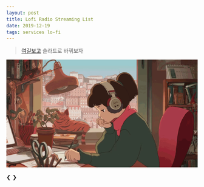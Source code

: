 ```yaml
---
layout: post
title: Lofi Radio Streaming List
date: 2019-12-19
tags: services lo-fi
---
```


<link rel="stylesheet" type="text/css" href="{{ site.url }}/assets/css/slideshow.css" />

> [여길보고](https://www.w3schools.com/howto/howto_js_slideshow.asp) 슬라드로 바꿔보자

![lo-fi image](/assets/images/posts/2019-12-19-test-html5-audio.gif)

<script>
require(['init'], (init) => {
  require(['jquery', 'util', 'slideshow'], ($, util, slideshow) => {
    const id = 0;
    const thumbnail = 1;
    const sourceSrc = 2;
    const sourceType = 3;
    let audios = [
      [
        "hyades.shoutca.st",
        "https://cdn-profiles.tunein.com/s288329/images/logoq.jpg?t=636294",
        "http://hyades.shoutca.st:8043/autodj",
        "audio/mpeg",
      ],
      /*
      [
        "tunein_com_Now_Playing_s290316",
        "https://cdn-profiles.tunein.com/s290316/images/logoq.jpg?t=151378",
        "http://listen.shoutcast.com/freshsndgold",
        "audio/mpeg",
      ],*/
      [
        "radio_net_lautfm_lofi",
        "https://static.radio.net/inc/v2/images/avatars/station_avatar.gif",
        "https://stream.laut.fm/lofi?ref=radiode",
        "audio/mpeg",
      ],
    ];

    let slideClassName = 'musicSlide';
    slideshow.init(slideClassName, 'dot');

    for(let audioKey in audios) {
      let templateId = util.genID();
      let $clone = $('#template').clone();
      $clone.attr('id', templateId);
      $clone.removeClass('mySlides');
      $clone.addClass(slideClassName);
      $clone.find('[name=sequence]').html('' + (audioKey+1) + '/' + audios.length);
      $clone.find('[name=thumbnail]').attr('src', audios[audioKey][thumbnail]);
      $clone.find('[name=caption]').html(audios[audioKey][id]);
      let audioId = util.genID();
      $clone.find('audio').attr('id', audioId);
      $clone.find('[name=audiosrc]').attr('src', audios[audioKey][sourceSrc]);
      $clone.find('[name=audiosrc]').attr('type', audios[audioKey][sourceType]);
      $('#slideshow-container').prepend($clone);

      $clone.find('[name=thumbnail]').click(() => {
          let audio = document.getElementById(audioId);
          if(audio.paused) { audio.play(); }
          else { audio.pause(); }
      });
    }

    $('#prev').click(slideshow.nextSlide);
    $('#next').click(slideshow.prevSlide);
    for(let i=0; i<$('.dot').length; i++) {
    	$($('.dot').get(i)).click(() => {
        slideshow.currSlide(i);
      });
    }

    slideshow.currSlide(0);
  }); //end of require(['jquery', 'slideshow']
}); //end of require(['init']

</script>

<div id="audiobox"></div>

<div id="slideshow-container" class="slideshow-container">
  <!-- contents -->
  <!-- Next and previous buttons -->
  <a class="prev" id="prev">&#10094;</a>
  <a class="next" id="next">&#10095;</a>
</div>
<br>

<!-- The dots/circles -->
<div style="text-align:center">
  <span class="dot"></span>
  <span class="dot"></span>
  <span class="dot"></span>
</div>


<!-- Full-width images with number and caption text -->
<div id="template" class="mySlides fade" style="display:none;">
  <div name="sequence" class="numbertext"></div>
  <img name="thumbnail" src="#" style="width:150px; height:150px; border-radius:50%; vertical-align:middle;"/>
  <div name="caption" class="text"></div>
  <audio controls loop style="display:none;">
    <source name="audiosrc" src="#" type="#">
    Your browser does not support the audio element.
  </audio>
</div>
